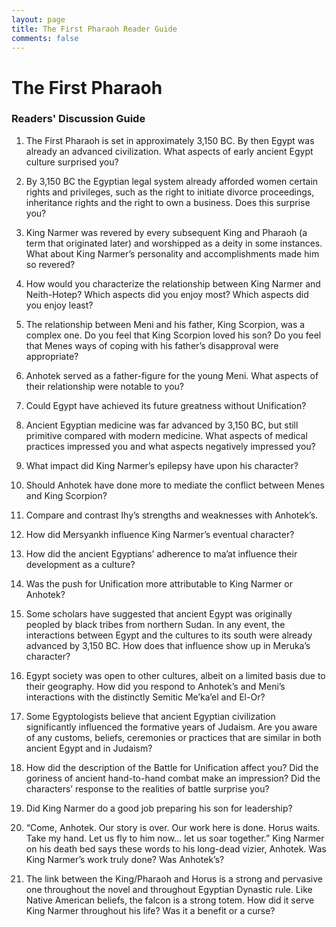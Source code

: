 ```yaml
---
layout: page
title: The First Pharaoh Reader Guide
comments: false
---
```

# The First Pharaoh

### Readers' Discussion Guide


1. The First Pharaoh is set in approximately 3,150 BC. By then Egypt was already an advanced civilization. What aspects of early ancient Egypt culture surprised you?

2. By 3,150 BC the Egyptian legal system already afforded women certain rights and privileges, such as the right to initiate divorce proceedings, inheritance rights and the right to own a business. Does this surprise you? 

3. King Narmer was revered by every subsequent King and Pharaoh (a term that originated later) and worshipped as a deity in some instances. What about King Narmer’s personality and accomplishments made him so revered?

4. How would you characterize the relationship between King Narmer and Neith-Hotep? Which aspects did you enjoy most? Which aspects did you enjoy least?

5. The relationship between Meni and his father, King Scorpion, was a complex one. Do you feel that King Scorpion loved his son? Do you feel that Menes ways of coping with his father’s disapproval were appropriate? 

6. Anhotek served as a father-figure for the young Meni. What aspects of their relationship were notable to you?

7. Could Egypt have achieved its future greatness without Unification? 

8. Ancient Egyptian medicine was far advanced by 3,150 BC, but still primitive compared with modern medicine. What aspects of medical practices impressed you and what aspects negatively impressed you?

9. What impact did King Narmer’s epilepsy have upon his character?

10. Should Anhotek have done more to mediate the conflict between Menes and King Scorpion?

11. Compare and contrast Ihy’s strengths and weaknesses with Anhotek’s. 

12. How did Mersyankh influence King Narmer’s eventual character?

13. How did the ancient Egyptians’ adherence to ma’at influence their development as a culture?

14. Was the push for Unification more attributable to King Narmer or Anhotek?

15. Some scholars have suggested that ancient Egypt was originally peopled by black tribes from northern Sudan. In any event, the interactions between Egypt and the cultures to its south were already advanced by 3,150 BC. How does that influence show up in Meruka’s character?

16. Egypt society was open to other cultures, albeit on a limited basis due to their geography. How did you respond to Anhotek’s and Meni’s interactions with the distinctly Semitic Me’ka’el and El-Or? 

17. Some Egyptologists believe that ancient Egyptian civilization significantly influenced the formative years of Judaism. Are you aware of any customs, beliefs, ceremonies or practices that are similar in both ancient Egypt and in Judaism?

18. How did the description of the Battle for Unification affect you? Did the goriness of ancient hand-to-hand combat make an impression? Did the characters’ response to the realities of battle surprise you?

19. Did King Narmer do a good job preparing his son for leadership?

20. “Come, Anhotek. Our story is over. Our work here is done. Horus waits. Take my hand. Let us fly to him now… let us soar together.” King Narmer on his death bed says these words to his long-dead vizier, Anhotek. Was King Narmer’s work truly done? Was Anhotek’s? 

21. The link between the King/Pharaoh and Horus is a strong and pervasive one throughout the novel and throughout Egyptian Dynastic rule. Like Native American beliefs, the falcon is a strong totem. How did it serve King Narmer throughout his life? Was it a benefit or a curse?

